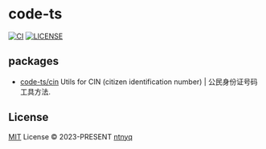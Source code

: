# code-ts

[![CI](https://github.com/ntnyq/code-ts/workflows/CI/badge.svg)](https://github.com/ntnyq/code-ts/actions)
[![LICENSE](https://img.shields.io/github/license/ntnyq/code-ts.svg)](https://github.com/ntnyq/code-ts/blob/main/LICENSE)

## packages

- [code-ts/cin](./packages/cin) Utils for CIN (citizen identification number) | 公民身份证号码工具方法.

## License

[MIT](./LICENSE) License © 2023-PRESENT [ntnyq](https://github.com/ntnyq)
